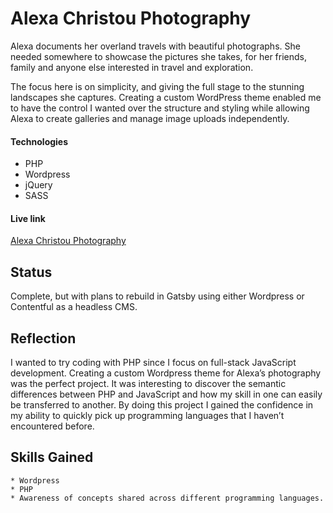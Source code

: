 # Alexa Christou Photography

Alexa documents her overland travels with beautiful photographs. She needed somewhere to showcase the pictures she takes, for her friends, family and anyone else interested in travel and exploration.

The focus here is on simplicity, and giving the full stage to the stunning landscapes she captures. Creating a custom WordPress theme enabled me to have the control I wanted over the structure and styling while allowing Alexa to create galleries and manage image uploads independently.

#### Technologies

- PHP
- Wordpress
- jQuery
- SASS

#### Live link

[Alexa Christou Photography](http://www.alexachristouphotography.com/)

## Status

Complete, but with plans to rebuild in Gatsby using either Wordpress or Contentful as a headless CMS.

## Reflection

I wanted to try coding with PHP since I focus on full-stack JavaScript development. Creating a custom Wordpress theme for Alexa’s photography was the perfect project. It was interesting to discover the semantic differences between PHP and JavaScript and how my skill in one can easily be transferred to another. By doing this project I gained the confidence in my ability to quickly pick up programming languages that I haven’t encountered before.

## Skills Gained

    * Wordpress
    * PHP
    * Awareness of concepts shared across different programming languages.
